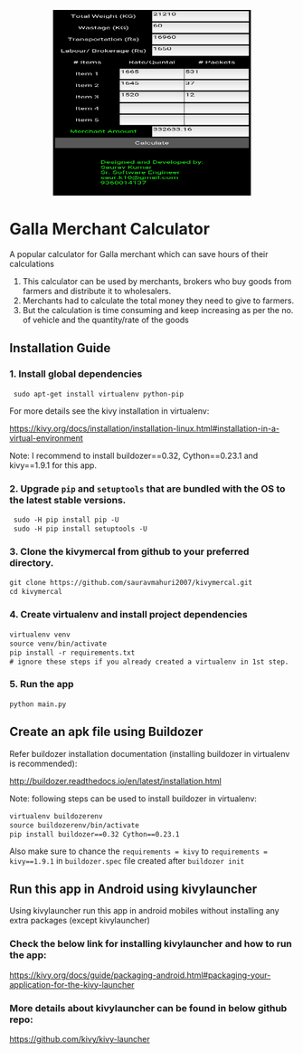 <div align="center">
     <p>
          <img src="./images/merchant_calculator_android.jpeg" width="350" height="328" alt="Merchant Calculator" />
     </p>
</div>

# Galla Merchant Calculator

A popular calculator for Galla merchant which can save hours of their calculations
1. This calculator can be used by merchants, brokers who buy goods from farmers and distribute it to wholesalers.
2. Merchants had to calculate the total money they need to give to farmers.
3. But the calculation is time consuming and keep increasing as per the no. of vehicle and the quantity/rate of the goods

## Installation Guide

### 1. Install global dependencies

     sudo apt-get install virtualenv python-pip

For more details see the kivy installation in virtualenv:

https://kivy.org/docs/installation/installation-linux.html#installation-in-a-virtual-environment

Note: I recommend to install buildozer==0.32, Cython==0.23.1 and kivy==1.9.1 for this app.

### 2. Upgrade `pip` and `setuptools` that are bundled with the OS to the latest stable versions.

     sudo -H pip install pip -U
     sudo -H pip install setuptools -U

### 3. Clone the kivymercal from github to your preferred directory.

    git clone https://github.com/sauravmahuri2007/kivymercal.git
    cd kivymercal

### 4. Create virtualenv and install project dependencies


    virtualenv venv
    source venv/bin/activate
    pip install -r requirements.txt
    # ignore these steps if you already created a virtualenv in 1st step.

### 5. Run the app

    python main.py
    
## Create an apk file using Buildozer

Refer buildozer installation documentation (installing buildozer in virtualenv is recommended):

http://buildozer.readthedocs.io/en/latest/installation.html

Note: following steps can be used to install buildozer in virtualenv:

    virtualenv buildozerenv
    source buildozerenv/bin/activate
    pip install buildozer==0.32 Cython==0.23.1
    
Also make sure to chance the `requirements = kivy` to `requirements = kivy==1.9.1` in `buildozer.spec` file created after `buildozer init`

## Run this app in Android using kivylauncher

Using kivylauncher run this app in android mobiles without installing any extra packages (except kivylauncher)

### Check the below link for installing kivylauncher and how to run the app:

https://kivy.org/docs/guide/packaging-android.html#packaging-your-application-for-the-kivy-launcher
    
### More details about kivylauncher can be found in below github repo:

https://github.com/kivy/kivy-launcher



